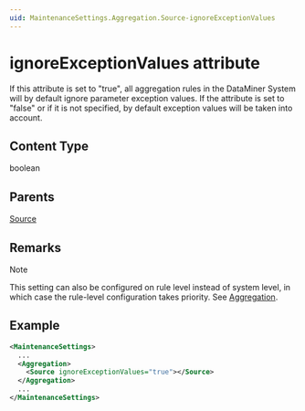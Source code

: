 ```yaml
---
uid: MaintenanceSettings.Aggregation.Source-ignoreExceptionValues
---
```


# ignoreExceptionValues attribute

If this attribute is set to "true", all aggregation rules in the DataMiner System will by default ignore parameter exception values. If the attribute is set to "false" or if it is not specified, by default exception values will be taken into account.

## Content Type

boolean

## Parents

[Source](xref:MaintenanceSettings.Aggregation.Source)

## Remarks

> [!NOTE]
> This setting can also be configured on rule level instead of system level, in which case the rule-level configuration takes priority. See [Aggregation](xref:Aggregation).

## Example

```xml
<MaintenanceSettings>
  ...
  <Aggregation>
    <Source ignoreExceptionValues="true"></Source>
  </Aggregation>
  ...
</MaintenanceSettings>
```